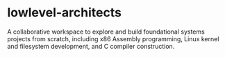 # lowlevel-architects
A collaborative workspace to explore and build foundational systems projects from scratch, including x86 Assembly programming, Linux kernel and filesystem development, and C compiler construction.
